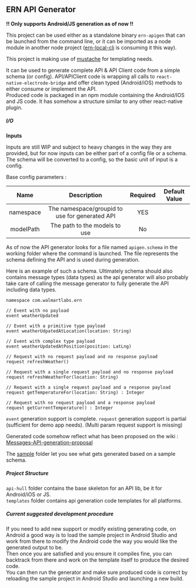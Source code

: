 ## ERN API Generator

**!! Only supports Android/JS generation as of now !!**

This project can be used either as a standalone binary `ern-apigen` that can be launched from the command line, or it can be imported as a node module in another node project ([ern-local-cli](../ern-local-cli) is consuming it this way).

This project is making use of [mustache](https://mustache.github.io/) for templating needs.

It can be used to generate complete API & API Client code from a simple schema (or config).
API/APIClient code is wrapping all calls to `react-native-electrode-bridge` and offer clean typed (Android/iOS) methods to either consume or implement the API.  
Produced code is packaged in an npm module containing the Android/IOS and JS code. It has somehow a structure similar to any other react-native plugin.  

##### I/O

**Inputs**

Inputs are still WIP and subject to heavy changes in the way they are provided, but for now inputs can be either part of a config file or a schema. The schema will be converted to a config, so the basic unit of
input is a config.

Base config parameters :

| Name         | Description       | Required    | Default Value
|:----------:|:-------------:|:-------------:|:-------------:|
| namespace | The namespace/groupid to use for generated API| YES |  |
| modelPath | The path to the models to  use | No | | |

As of now the API generator looks for a file named `apigen.schema` in the working folder where the command is launched. The file represents the schema defining the API and is used during generation.

Here is an example of such a schema. Ultimately schema should also contains message types (data types) as the api generator will also probably take care of calling the message generator to fully generate the API including data types.

```
namespace com.walmartlabs.ern

// Event with no payload
event weatherUpdated

// Event with a primitive type payload
event weatherUdpatedAtLocation(location: String)

// Event with complex type payload
event weatherUpdatedAtPosition(position: LatLng)

// Request with no request payload and no response payload
request refreshWeather()

// Request with a single request payload and no response payload
request refreshWeatherFor(location: String)

// Request with a single request payload and a response payload
request getTemperatureFor(location: String) : Integer

// Request with no request payload and a response payload
request getCurrentTemperature() : Integer
```

`event` generation support is complete.
`request` generation support is partial (sufficient for demo app needs).
(Multi param request support is missing)


Generated code somehow reflect what has been proposed on the wiki :  
[Messages-API-generation-proposal](https://gecgithub01.walmart.com/Electrode-Mobile-Platform/site/wiki/Messages-API-generation-proposal)

The [sample](./sample) folder let you see what gets generated based on a sample schema.

##### Project Structure

`api-hull` folder contains the base skeleton for an API lib, be it for Android/iOS or JS.  
`templates` folder contains api generation code templates for all platforms.

##### Current suggested development procedure

If you need to add new support or modify existing generating code, on Android a good way is to load the sample project in Android Studio and work from there to modify the Android code the way you would like the generated output to be.   
Then once you are satisfied and you ensure it compiles fine, you can backtrack from there and work on the template itself to produce the desired code.  
You can then run the generator and make sure produced code is correct by reloading the sample project in Android Studio and launching a new build.
